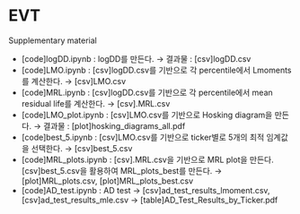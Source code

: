 # EVT
Supplementary material

- [code]logDD.ipynb : logDD를 만든다. &rarr; 결과물 : [csv]logDD.csv
- [code]LMO.ipynb : [csv]logDD.csv를 기반으로 각 percentile에서 Lmoments를 계산한다. &rarr; [csv]LMO.csv
- [code]MRL.ipynb : [csv]logDD.csv를 기반으로 각 percentile에서 mean residual life를 계산한다. &rarr; [csv].MRL.csv
- [code]LMO_plot.ipynb : [csv]LMO.csv를 기반으로 Hosking diagram을 만든다. &rarr; 결과물 : [plot]hosking_diagrams_all.pdf
- [code]best_5.ipynb : [csv]LMO.csv를 기반으로 ticker별로 5개의 최적 임계값을 선택한다. &rarr; [csv]best_5.csv
- [code]MRL_plots.ipynb : [csv].MRL.csv을 기반으로 MRL plot을 만든다. [csv]best_5.csv을 활용하여 MRL_plots_best를 만든다. &rarr; [plot]MRL_plots.csv, [plot]MRL_plots_best.csv
- [code]AD_test.ipynb : AD test &rarr; [csv]ad_test_results_lmoment.csv, [csv]ad_test_results_mle.csv &rarr; [table]AD_Test_Results_by_Ticker.pdf 
